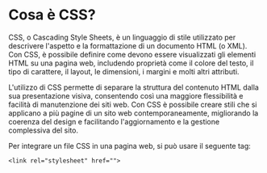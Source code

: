 # Cosa è CSS?
CSS, o Cascading Style Sheets, è un linguaggio di stile utilizzato per descrivere l'aspetto e la formattazione di un documento HTML (o XML). Con CSS, è possibile definire come devono essere visualizzati gli elementi HTML su una pagina web, includendo proprietà come il colore del testo, il tipo di carattere, il layout, le dimensioni, i margini e molti altri attributi.

L'utilizzo di CSS permette di separare la struttura del contenuto HTML dalla sua presentazione visiva, consentendo così una maggiore flessibilità e facilità di manutenzione dei siti web. Con CSS è possibile creare stili che si applicano a più pagine di un sito web contemporaneamente, migliorando la coerenza del design e facilitando l'aggiornamento e la gestione complessiva del sito.

Per integrare un file CSS in una pagina web, si può usare il seguente tag:

`<link rel="stylesheet" href="">`
